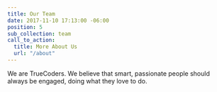 ```yaml
---
title: Our Team
date: 2017-11-10 17:13:00 -06:00
position: 5
sub_collection: team
call_to_action:
  title: More About Us
  url: "/about"
---
```


We are TrueCoders. We believe that smart, passionate people should always be engaged, doing what they love to do.
